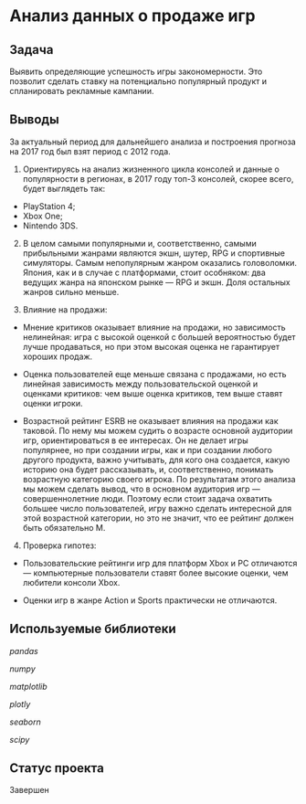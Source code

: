 # Анализ данных о продаже игр

## Задача

Выявить определяющие успешность игры закономерности. Это позволит сделать ставку на потенциально популярный продукт и спланировать рекламные кампании.

## Выводы

За актуальный период для дальнейшего анализа и построения прогноза на 2017 год был взят период с 2012 года.

1. Ориентируясь на анализ жизненного цикла консолей и данные о популярности в регионах, в 2017 году топ-3 консолей, скорее всего, будет выглядеть так:

- PlayStation 4;
- Xbox One;
- Nintendo 3DS.

2. В целом самыми популярными и, соответственно, самыми прибыльными жанрами являются экшн, шутер, RPG и спортивные симуляторы. Самым непопулярным жанром оказались головоломки.
Япония, как и в случае с платформами, стоит особняком: два ведущих жанра на японском рынке — RPG и экшн. Доля остальных жанров сильно меньше.

3. Влияние на продажи:
- Мнение критиков оказывает влияние на продажи, но зависимость нелинейная: игра с высокой оценкой с большей вероятностью будет лучше продаваться, но при этом высокая оценка не гарантирует хороших продаж.

- Оценка пользователей еще меньше связана с продажами, но есть линейная зависимость между пользовательской оценкой и оценками критиков: чем выше оценка критиков, тем выше ставят оценки игроки.

- Возрастной рейтинг ESRB не оказывает влияния на продажи как таковой. По нему мы можем судить о возрасте основной аудитории игр, ориентироваться в ее интересах. Он не делает игры популярнее, но при создании игры, как и при создании любого другого продукта, важно учитывать, для кого она создается, какую историю она будет рассказывать, и, соответственно, понимать возрастную категорию своего игрока. По результатам этого анализа мы можем сделать вывод, что в основном аудитория игр — совершеннолетние люди. Поэтому если стоит задача охватить большее число пользователей, игру важно сделать интересной для этой возрастной категории, но это не значит, что ее рейтинг должен быть обязательно M.

4. Проверка гипотез:

- Пользовательские рейтинги игр для платформ Xbox и PC отличаются — компьютерные пользователи ставят более высокие оценки, чем любители консоли Xbox.

- Оценки игр в жанре Action и Sports практически не отличаются.

## Используемые библиотеки
*pandas*

*numpy*

*matplotlib*

*plotly*

*seaborn*

*scipy*

## Статус проекта
Завершен
